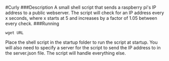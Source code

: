 #Curly
###Description
A small shell script that sends a raspberry pi's IP address to a public webserver.
The script will check for an IP address every x seconds, where x starts at 5 and increases by a factor of 1.05 between every check.
###Running
```
wget URL
```
Place the shell script in the startup folder to run the script at startup.  You will also need to specify a server for the script to send the IP address to in the server.json file.  The script will handle everything else.
